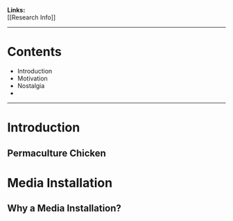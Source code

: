 **Links:**<br>[[Research Info]]

___
# Contents

- Introduction
- Motivation
- Nostalgia
- 

___
# Introduction

## Permaculture Chicken




# Media Installation

## Why a Media Installation?


